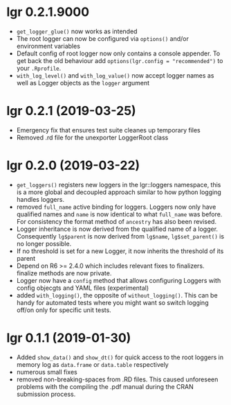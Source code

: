# lgr 0.2.1.9000

* `get_logger_glue()` now works as intended
* The root logger can now be configured via `options()` and/or environment 
  variables
* Default config of root logger now only contains a console appender. To get
  back the old behaviour add `options(lgr.config = "recommended")` to your
  `.Rprofile`.
* `with_log_level()` and `with_log_value()` now accept logger names as well as 
  Logger objects as the `logger` argument


# lgr 0.2.1 (2019-03-25)

* Emergency fix that ensures test suite cleanes up temporary files 
* Removed .rd file for the unexporter LoggerRoot class


# lgr 0.2.0 (2019-03-22)

* `get_loggers()` registers new loggers in the lgr::loggers namespace, this 
  is a more global and decoupled approach similar to how python logging handles 
  loggers. 
* removed `full_name` active binding for loggers. Loggers now only have 
  qualified names and `name` is now identical to what `full_name` was before.
  For consistency the format method of `ancestry` has also been revised.
* Logger inheritance is now derived from the qualified name of a logger. 
  Consequently `lg$parent` is now derived from `lg$name`, `lg$set_parent()` 
  is no longer possible.
* If no threshold is set for a new Logger, it now inherits the threshold
  of its parent
* Depend on R6 >= 2.4.0 which includes relevant fixes to finalizers. finalize 
  methods are now private.
* Logger now have a `config` method that allows configuring Loggers with config
  objecgts and YAML files (experimental)
* added `with_logging()`, the opposite of `without_logging()`. This can be
  handy for automated tests where you might want so switch logging off/on only
  for specific unit tests.


# lgr 0.1.1 (2019-01-30)

* Added `show_data()` and `show_dt()` for quick access to the root loggers
  in memory log as `data.frame` or `data.table` respectively
* numerous small fixes
* removed non-breaking-spaces from .RD files. This caused unforeseen problems 
  with the compiling the .pdf manual during the CRAN submission process.
